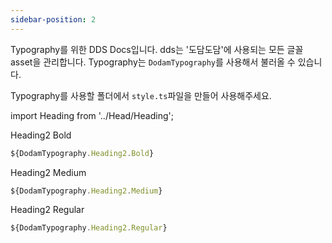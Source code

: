 ```yaml
---
sidebar-position: 2
---
```


Typography를 위한 DDS Docs입니다. dds는 '도담도담'에 사용되는 모든 글꼴 asset을 관리합니다. Typography는 `DodamTypography`를 사용해서 불러올 수 있습니다.

Typography를 사용할 폴더에서 `style.ts`파일을 만들어 사용해주세요.

import Heading from '../Head/Heading';

<Heading type="Heading2" size="Bold">Heading2 Bold</Heading>

```ts Heading"style.ts"
${DodamTypography.Heading2.Bold}
```

<Heading type="Heading2" size="Medium">Heading2 Medium</Heading>

```ts Heading"style.ts"
${DodamTypography.Heading2.Medium}
```

<Heading type="Heading2" size="Regular">Heading2 Regular</Heading>

```ts Heading"style.ts"
${DodamTypography.Heading2.Regular}
```
